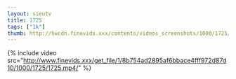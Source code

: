 ```yaml
--- 
layout: sieutv
title: 1725
tags: ["1k"]
thumb: http://hwcdn.finevids.xxx/contents/videos_screenshots/1000/1725/preview.mp4.jpg
---
```

{% include video src="http://www.finevids.xxx/get_file/1/8b754ad2895af6bbace4fff972d87d10/1000/1725/1725.mp4/" %} 
